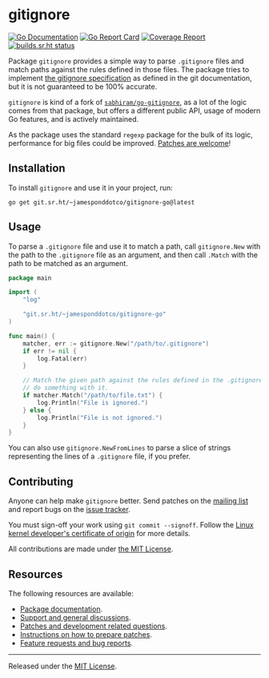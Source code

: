 # gitignore

[![Go Documentation](https://godocs.io/git.sr.ht/~jamesponddotco/gitignore-go?status.svg)](https://godocs.io/git.sr.ht/~jamesponddotco/gitignore-go)
[![Go Report Card](https://goreportcard.com/badge/git.sr.ht/~jamesponddotco/gitignore-go)](https://goreportcard.com/report/git.sr.ht/~jamesponddotco/gitignore-go)
[![Coverage Report](https://img.shields.io/badge/coverage-92%25-brightgreen)](https://git.sr.ht/~jamesponddotco/gitignore-go/tree/trunk/item/cover.out)
[![builds.sr.ht status](https://builds.sr.ht/~jamesponddotco/gitignore-go.svg)](https://builds.sr.ht/~jamesponddotco/gitignore-go?)

Package `gitignore` provides a simple way to parse `.gitignore` files
and match paths against the rules defined in those files. The package
tries to implement [the gitignore
specification](https://git-scm.com/docs/gitignore) as defined in the git
documentation, but it is not guaranteed to be 100% accurate.

`gitignore` is kind of a fork of
[`sabhiram/go-gitignore`](https://github.com/sabhiram/go-gitignore), as
a lot of the logic comes from that package, but offers a different
public API, usage of modern Go features, and is actively maintained.

As the package uses the standard `regexp` package for the bulk of its
logic, performance for big files could be improved. [Patches are
welcome](https://lists.sr.ht/~jamesponddotco/gitignore-devel)!

## Installation

To install `gitignore` and use it in your project, run:

```console
go get git.sr.ht/~jamesponddotco/gitignore-go@latest
```

## Usage

To parse a `.gitignore` file and use it to match a path, call
`gitignore.New` with the path to the `.gitignore` file as an argument,
and then call `.Match` with the path to be matched as an argument.

```go
package main

import (
	"log"

	"git.sr.ht/~jamesponddotco/gitignore-go"
)

func main() {
	matcher, err := gitignore.New("/path/to/.gitignore")
	if err != nil {
		log.Fatal(err)
	}

	// Match the given path against the rules defined in the .gitignore file and
	// do something with it.
	if matcher.Match("/path/to/file.txt") {
		log.Println("File is ignored.")
	} else {
		log.Println("File is not ignored.")
	}
}
```

You can also use `gitignore.NewFromLines` to parse a slice of strings
representing the lines of a `.gitignore` file, if you prefer.

## Contributing

Anyone can help make `gitignore` better. Send patches on the [mailing
list](https://lists.sr.ht/~jamesponddotco/gitignore-devel) and report
bugs on the [issue
tracker](https://todo.sr.ht/~jamesponddotco/gitignore).

You must sign-off your work using `git commit --signoff`. Follow the
[Linux kernel developer's certificate of
origin](https://www.kernel.org/doc/html/latest/process/submitting-patches.html#sign-your-work-the-developer-s-certificate-of-origin)
for more details.

All contributions are made under [the MIT License](LICENSE.md).

## Resources

The following resources are available:

- [Package documentation](https://godocs.io/git.sr.ht/~jamesponddotco/gitignore-go).
- [Support and general discussions](https://lists.sr.ht/~jamesponddotco/gitignore-discuss).
- [Patches and development related questions](https://lists.sr.ht/~jamesponddotco/gitignore-devel).
- [Instructions on how to prepare patches](https://git-send-email.io/).
- [Feature requests and bug reports](https://todo.sr.ht/~jamesponddotco/gitignore).

---

Released under the [MIT License](LICENSE.md).
